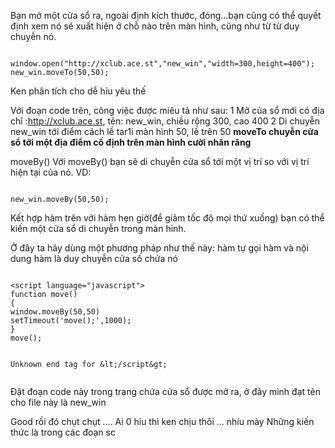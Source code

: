 Bạn mở một cửa sổ ra, ngoài định kích thước, đóng...bạn cũng có thể quyết định xem nó sẽ xuất hiện ở chỗ nào trên màn hình, cũng như từ từ duy chuyễn nó.

```

window.open("http://xclub.ace.st","new_win","width=300,height=400");
new_win.moveTo(50,50);
```

Ken phân tích cho dễ hỉu yêu thế

Với đoạn code trên, công việc được miêu tả như sau:
1 Mở của sổ mới có địa chỉ :http://xclub.ace.st, tên: new\_win, chiều rộng 300, cao 400
2 Di chuyễn new\_win tới điểm cách lề tar1i màn hình 50, lề trên 50
**moveTo chuyễn cửa sổ tới một địa điểm cố định trên màn hình cười nhăn răng**

moveBy()
Với moveBy() bạn sẽ di chuyễn cửa sổ tới một vị trí so với vị trí hiện tại của nó.
VD:

```

new_win.moveBy(50,50);

```

Kết hợp hàm trên với hàm hẹn giờ(để giảm tốc độ mọi thứ xuống) bạn có thể kiến một cửa sổ di chuyễn trong màn hình.

Ở đây ta hãy dùng một phương pháp như thế này:
hàm tự gọi hàm và nội dung hàm là duy chuyễn cửa số chứa nó


```

<script language="javascript">
function move()
{
window.moveBy(50,50)
setTimeout('move();',1000);
}
move();


Unknown end tag for &lt;/script&gt;


```


Đặt đoạn code này trong trang chứa cửa sổ được mở ra, ở đây mình đạt tên cho file này là new\_win


Good rồi đó chụt chụt .... Ai 0 hỉu thì ken chịu thôi ... nhíu mày Những kiến thức là trong các đoạn sc